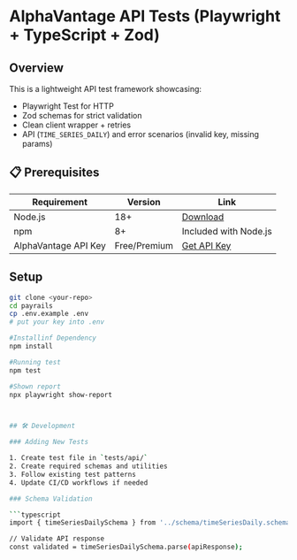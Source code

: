 # AlphaVantage API Tests (Playwright + TypeScript + Zod)

## Overview
This is a lightweight API test framework showcasing:
- Playwright Test for HTTP
- Zod schemas for strict validation
- Clean client wrapper + retries
- API (`TIME_SERIES_DAILY`) and error scenarios (invalid key, missing params)



## 📋 Prerequisites
| Requirement | Version | Link |
|-------------|---------|------|
| Node.js | 18+ | [Download](https://nodejs.org/) |
| npm | 8+ | Included with Node.js |
| AlphaVantage API Key | Free/Premium | [Get API Key](https://www.alphavantage.co/support/#api-key) |


## Setup
```bash
git clone <your-repo>
cd payrails
cp .env.example .env
# put your key into .env

#Installinf Dependency
npm install

#Running test
npm test

#Shown report
npx playwright show-report



## 🛠️ Development

### Adding New Tests

1. Create test file in `tests/api/`
2. Create required schemas and utilities
3. Follow existing test patterns
4. Update CI/CD workflows if needed

### Schema Validation

```typescript
import { timeSeriesDailySchema } from '../schema/timeSeriesDaily.schema';

// Validate API response
const validated = timeSeriesDailySchema.parse(apiResponse);

